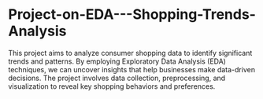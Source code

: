 # Project-on-EDA---Shopping-Trends-Analysis
This project aims to analyze consumer shopping data to identify significant trends and patterns. By employing Exploratory Data Analysis (EDA) techniques, we can uncover insights that help businesses make data-driven decisions. The project involves data collection, preprocessing, and visualization to reveal key shopping behaviors and preferences. 
